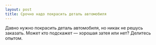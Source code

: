 ```yaml
---
layout: post 
title: Срочно надо покрасить деталь автомобиля 
--- 
```

Давно нужно покрасить деталь автомобиля, но никак не решусь заказать. Может кто подскажет — хорошая затея или нет? Делитесь опытом.
